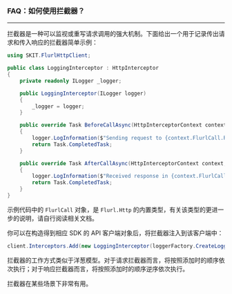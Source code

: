 ﻿### FAQ：如何使用拦截器？

---

拦截器是一种可以监视或重写请求调用的强大机制。下面给出一个用于记录传出请求和传入响应的拦截器简单示例：

```csharp
using SKIT.FlurlHttpClient;

public class LoggingInterceptor : HttpInterceptor
{
    private readonly ILogger _logger;

    public LoggingInterceptor(ILogger logger)
    {
        _logger = logger;
    }

    public override Task BeforeCallAsync(HttpInterceptorContext context, CancellationToken cancellationToken)
    {
        logger.LogInformation($"Sending request to {context.FlurlCall.Request.Url} on {DateTimeOffset.Now}.");
        return Task.CompletedTask;
    }

    public override Task AfterCallAsync(HttpInterceptorContext context, CancellationToken cancellationToken)
    {
        logger.LogInformation($"Received response in {context.FlurlCall.Duration.Value.TotalMilliseconds}ms.");
        return Task.CompletedTask;
    }
}
```

示例代码中的 `FlurlCall` 对象，是 `Flurl.Http` 的内置类型，有关该类型的更进一步的说明，请自行阅读相关文档。

你可以在构造得到相应 SDK 的 API 客户端对象后，将拦截器注入到该客户端中：

```csharp
client.Interceptors.Add(new LoggingInterceptor(loggerFactory.CreateLogger()));
```

拦截器的工作方式类似于洋葱模型。对于请求拦截器而言，将按照添加时的顺序依次执行；对于响应拦截器而言，将按照添加时的顺序逆序依次执行。

拦截器在某些场景下非常有用。
